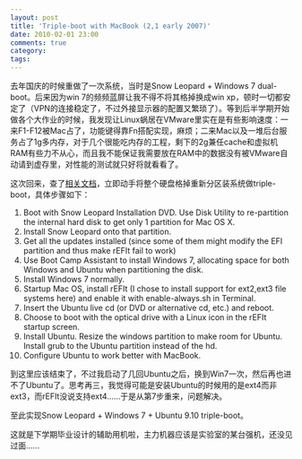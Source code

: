 ```yaml
---
layout: post
title: 'Triple-boot with MacBook (2,1 early 2007)'
date: 2010-02-01 23:00
comments: true
category: 
tags:
---
```

    

去年国庆的时候重做了一次系统，当时是Snow Leopard + Windows 7 dual-boot。后来因为win 7的频频蓝屏让我不得不将其格掉换成win xp，顿时一切都安定了（VPN的连接稳定了，不过外接显示器的配置又繁琐了）。等到后半学期开始做各个大作业的时候，我发现让Linux蜗居在VMware里实在是有些影响速度：一来F1-F12被Mac占了，功能键得靠Fn搭配实现，麻烦；二来Mac以及一堆后台服务占了1g多内存，对于几个很能吃内存的工程，剩下的2g兼任cache和虚拟机RAM有些力不从心，而且我不能保证我需要放在RAM中的数据没有被VMware自动请到虚存里，对性能的测试就只好将就看看了。

这次回来，查了[相关文档](https://help.ubuntu.com/community/MactelSupportTeam/AppleIntelInstallation)，立即动手将整个硬盘格掉重新分区装系统做triple-boot，具体步骤如下：

  1. Boot with Snow Leopard Installation DVD. Use Disk Utility to re-partition the internal hard disk to get only 1 partition for Mac OS X.  
  2. Install Snow Leopard onto that partition.  
  3. Get all the updates installed (since some of them might modify the EFI partition and thus make rEFIt fail to work)  
  4. Use Boot Camp Assistant to install Windows 7, allocating space for both Windows and Ubuntu when partitioning the disk.  
  5. Install Windows 7 normally.  
  6. Startup Mac OS, install rEFIt (I chose to install support for ext2,ext3 file systems here) and enable it with enable-always.sh in Terminal.  
  7. Insert the Ubuntu live cd (or DVD or alternative cd, etc.) and reboot.  
  8. Choose to boot with the optical drive with a Linux icon in the rEFIt startup screen.  
  9. Install Ubuntu. Resize the windows partition to make room for Ubuntu. Install grub to the Ubuntu partition instead of the hd.  
  10. Configure Ubuntu to work better with MacBook.

到这里应该结束了，不过我启动了几回Ubuntu之后，换到Win7一次，然后再也进不了Ubuntu了。思考再三，我觉得可能是安装Ubuntu的时候用的是ext4而非ext3，而rEFIt没说支持ext4……于是从第7步重来，问题解决。

至此实现Snow Leopard + Windows 7 + Ubuntu 9.10 triple-boot。

这就是下学期毕业设计的辅助用机啦，主力机器应该是实验室的某台强机，还没见过面……
